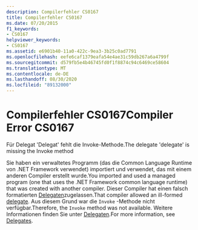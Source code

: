 ```yaml
---
description: Compilerfehler CS0167
title: Compilerfehler CS0167
ms.date: 07/20/2015
f1_keywords:
- CS0167
helpviewer_keywords:
- CS0167
ms.assetid: e6901b40-11a0-422c-9ea3-3b25c0ad7791
ms.openlocfilehash: eefe6caf1379eafa54e4ae31c59db267a6a4799f
ms.sourcegitcommit: d579fb5e4b46745fd0f1f8874c94c6469ce58604
ms.translationtype: MT
ms.contentlocale: de-DE
ms.lasthandoff: 08/30/2020
ms.locfileid: "89132000"
---
```

# <a name="compiler-error-cs0167"></a><span data-ttu-id="a1713-103">Compilerfehler CS0167</span><span class="sxs-lookup"><span data-stu-id="a1713-103">Compiler Error CS0167</span></span>
<span data-ttu-id="a1713-104">Für Delegat 'Delegat' fehlt die Invoke-Methode.</span><span class="sxs-lookup"><span data-stu-id="a1713-104">The delegate 'delegate' is missing the Invoke method</span></span>  
  
 <span data-ttu-id="a1713-105">Sie haben ein verwaltetes Programm (das die Common Language Runtime von .NET Framework verwendet) importiert und verwendet, das mit einem anderen Compiler erstellt wurde.</span><span class="sxs-lookup"><span data-stu-id="a1713-105">You imported and used a managed program (one that uses the .NET Framework common language runtime) that was created with another compiler.</span></span> <span data-ttu-id="a1713-106">Dieser Compiler hat einen falsch formatierten [Delegaten](../language-reference/builtin-types/reference-types.md)zugelassen.</span><span class="sxs-lookup"><span data-stu-id="a1713-106">That compiler allowed an ill-formed [delegate](../language-reference/builtin-types/reference-types.md).</span></span> <span data-ttu-id="a1713-107">Aus diesem Grund war die `Invoke` -Methode nicht verfügbar.</span><span class="sxs-lookup"><span data-stu-id="a1713-107">Therefore, the `Invoke` method was not available.</span></span> <span data-ttu-id="a1713-108">Weitere Informationen finden Sie unter [Delegaten](../programming-guide/delegates/index.md).</span><span class="sxs-lookup"><span data-stu-id="a1713-108">For more information, see [Delegates](../programming-guide/delegates/index.md).</span></span>
